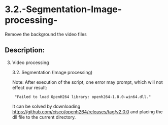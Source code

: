 # 3.2.-Segmentation-Image-processing-
Remove the background the video files

## Description:
3. Video processing

    3.2. Segmentation (Image processing)
    

    Note: After execution of the script, one error may prompt, which will not effect our result:
    
        "Failed to load OpenH264 library: openh264-1.8.0-win64.dll."
        
    It can be solved by downloading https://github.com/cisco/openh264/releases/tag/v2.0.0 and placing the dll file to the current directory.
